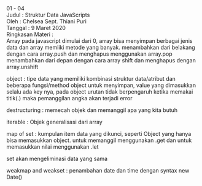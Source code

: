 <html>
01 - 04<br>
Judul : Struktur Data JavaScripts<br>
Oleh : Chelsea Sept. Thiani Puri<br>
Tanggal : 9 Maret 2020<br>
Ringkasan Materi : <br>
Array pada javascript dimulai dari 0, array bisa menyimpan berbagai jenis data dan array memiiki metode yang banyak.
menambahkan dari belakang dengan cara array.push dan menghapus menggunakan array.pop
menambahkan dari depan dengan cara array shift dan menghapus dengan array.unshift <br>
  
object : tipe data yang memiliki kombinasi struktur data/atribut dan beberapa fungsi/method
object untuk menyimpan, value yang dimasukkan selalu ada key nya, pada object urutan tidak berpengaruh
ketika memakai titik(.) maka pemanggilan angka akan terjadi error <br>

destructuring : memecah objek dan memanggil apa yang kita butuh

iterable : Objek generalisasi dari array

map of set : kumpulan item data yang dikunci, seperti Object yang hanya bisa memasukkan object.
untuk memanggil menggunakan .get dan untuk memasukkan nilai menggunakan .let <br>

set akan mengeliminasi data yang sama

weakmap and weakset : penambahan date dan time dengan syntax new Date()
</html>
